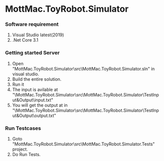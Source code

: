 # MottMac.ToyRobot.Simulator

### Software requirement
1. Visual Studio latest(2019)
2. .Net Core 3.1 

### Getting started Server
1. Open "MottMac.ToyRobot.Simulator\src\MottMac.ToyRobot.Simulator.sln" in visual studio.
2. Build the entire solution.
4. Run it
5. The input is avilable at "\MottMac.ToyRobot.Simulator\src\MottMac.ToyRobot.Simulator\TestInput&Output\input.txt"
5. You will get the output at in "\MottMac.ToyRobot.Simulator\src\MottMac.ToyRobot.Simulator\TestInput&Output\output.txt"

### Run Testcases
1. Goto "MottMac.ToyRobot.Simulator\src\MottMac.ToyRobot.Simulator.Tests" project.
2. Do Run Tests.